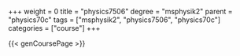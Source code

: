 +++
weight = 0
title = "physics7506"
degree = "msphysik2"
parent = "physics70c"
tags = ["msphysik2", "physics7506", "physics70c"]
categories = ["course"]
+++

{{< genCoursePage >}}
